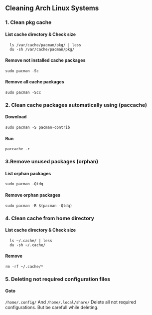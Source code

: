 ## Cleaning Arch Linux Systems

### 1. Clean pkg cache

#### List cache directory & Check size
```
  ls /var/cache/pacman/pkg/ | less 
  du -sh /var/cache/pacman/pkg/
```
#### Remove not installed cache packages
```sudo pacman -Sc```

#### Remove all cache packages
```sudo pacman -Scc```

### 2. Clean cache packages automatically using (paccache)

#### Download
```sudo pacman -S pacman-contrib```

#### Run
```paccache -r```

### 3.Remove unused packages (orphan)

#### List orphan packages
```sudo pacman -Qtdq```

#### Remove orphan packages
```sudo pacman -R $(pacman -Qtdq)```

### 4. Clean cache from home directory

#### List cache directory & Check size
```
  ls ~/.cache/ | less 
  du -sh ~/.cache/
```

#### Remove 
```rm -rf ~/.cache/* ```

### 5. Deleting not required configuration files

#### Goto
```/home/.config/```
And
```/home/.local/share/```
Delete all not required configurations. But be carefull while deleting.

